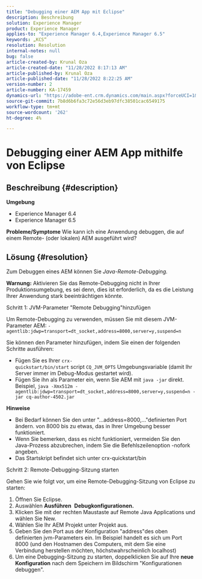 ```yaml
---
title: "Debugging einer AEM App mit Eclipse"
description: Beschreibung
solution: Experience Manager
product: Experience Manager
applies-to: "Experience Manager 6.4,Experience Manager 6.5"
keywords: „KCS“
resolution: Resolution
internal-notes: null
bug: false
article-created-by: Krunal Oza
article-created-date: "11/28/2022 8:17:13 AM"
article-published-by: Krunal Oza
article-published-date: "11/28/2022 8:22:25 AM"
version-number: 2
article-number: KA-17459
dynamics-url: "https://adobe-ent.crm.dynamics.com/main.aspx?forceUCI=1&pagetype=entityrecord&etn=knowledgearticle&id=25f3dc0e-f56e-ed11-9561-6045bd006079"
source-git-commit: 7b8d6b6fa3c72e56d3eb97dfc38501cac6549175
workflow-type: tm+mt
source-wordcount: '262'
ht-degree: 4%

---
```


# Debugging einer AEM App mithilfe von Eclipse

## Beschreibung {#description}

<b>Umgebung</b>
- Experience Manager 6.4
- Experience Manager 6.5



<b>Probleme/Symptome</b>
Wie kann ich eine Anwendung debuggen, die auf einem Remote- (oder lokalen) AEM ausgeführt wird?


## Lösung {#resolution}


Zum Debuggen eines AEM können Sie *Java-Remote-Debugging.*

<b>Warnung:</b> Aktivieren Sie das Remote-Debugging nicht in Ihrer Produktionsumgebung, es sei denn, dies ist erforderlich, da es die Leistung Ihrer Anwendung stark beeinträchtigen könnte.

Schritt 1: JVM-Parameter &quot;Remote Debugging&quot;hinzufügen

Um Remote-Debugging zu verwenden, müssen Sie mit diesem JVM-Parameter AEM:
`-agentlib:jdwp=transport=dt_socket,address=8000,server=y,suspend=n`

Sie können den Parameter hinzufügen, indem Sie einen der folgenden Schritte ausführen:

- Fügen Sie es Ihrer `crx-quickstart/bin/start` script `CQ_JVM_OPTS` Umgebungsvariable (damit Ihr Server immer im Debug-Modus gestartet wird).
- Fügen Sie ihn als Parameter ein, wenn Sie AEM mit `java -jar` direkt. Beispiel, `java -Xmx512m -agentlib:jdwp=transport=dt_socket,address=8000,server=y,suspend=n -jar cq-author-4502.jar`


<b>Hinweise</b>

- Bei Bedarf können Sie den unter &quot;...address=8000,...&quot;definierten Port ändern. von 8000 bis zu etwas, das in Ihrer Umgebung besser funktioniert.
- Wenn Sie bemerken, dass es nicht funktioniert, vermeiden Sie den Java-Prozess abzubrechen, indem Sie die Befehlszeilenoption -nofork angeben.
- Das Startskript befindet sich unter crx-quickstart/bin


Schritt 2: Remote-Debugging-Sitzung starten

Gehen Sie wie folgt vor, um eine Remote-Debugging-Sitzung von Eclipse zu starten:

1. Öffnen Sie Eclipse.
2. Auswählen <b>Ausführen</b>  <b>Debugkonfigurationen.</b>
3. Klicken Sie mit der rechten Maustaste auf Remote Java Applications und wählen Sie New.
4. Wählen Sie Ihr AEM Projekt unter Projekt aus.
5. Geben Sie den Port aus der Konfiguration &quot;address&quot;des oben definierten jvm-Parameters ein. Im Beispiel handelt es sich um Port 8000 (und den Hostnamen des Computers, mit dem Sie eine Verbindung herstellen möchten, höchstwahrscheinlich localhost)
6. Um eine Debugging-Sitzung zu starten, doppelklicken Sie auf Ihre <b>neue Konfiguration</b> nach dem Speichern im Bildschirm &quot;Konfigurationen debuggen&quot;.

